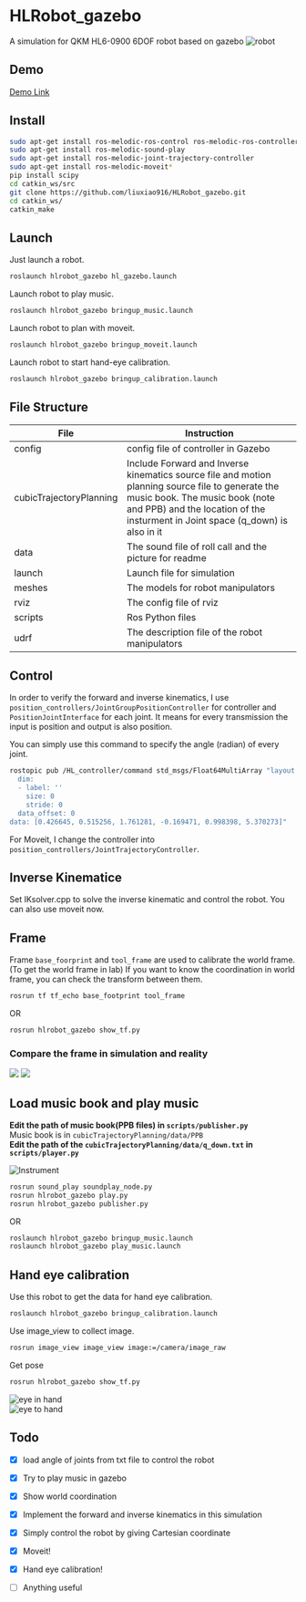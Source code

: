 # HLRobot_gazebo
A simulation for QKM HL6-0900 6DOF robot based on gazebo
![robot](hlrobot_gazebo/data/picture/robot.png)

## Demo
[Demo Link](https://www.bilibili.com/video/BV1qL4y1p7Gr?p=4)

## Install
```bash
sudo apt-get install ros-melodic-ros-control ros-melodic-ros-controllers ros-melodic-gazebo-ros ros-melodic-gazebo-ros-control ros-melodic-hector-gazebo-plugins 
sudo apt-get install ros-melodic-sound-play 
sudo apt-get install ros-melodic-joint-trajectory-controller
sudo apt-get install ros-melodic-moveit*
pip install scipy
cd catkin_ws/src
git clone https://github.com/liuxiao916/HLRobot_gazebo.git
cd catkin_ws/
catkin_make
```

## Launch
Just launch a robot.
```bash
roslaunch hlrobot_gazebo hl_gazebo.launch
```
Launch robot to play music.
```bash
roslaunch hlrobot_gazebo bringup_music.launch
```
Launch robot to plan with moveit.
```bash
roslaunch hlrobot_gazebo bringup_moveit.launch
```
Launch robot to start hand-eye calibration.
```bash
roslaunch hlrobot_gazebo bringup_calibration.launch
```

## File Structure
| File                    | Instruction                                                                                                                                                                                                           |
| ----------------------- | --------------------------------------------------------------------------------------------------------------------------------------------------------------------------------------------------------------------- |
| config                  | config file of controller in Gazebo                                                                                                                                                                                   |
| cubicTrajectoryPlanning | Include Forward and Inverse kinematics source file and motion planning source file to generate the music book. The music book (note and PPB) and the location of the insturment in Joint space (q_down) is also in it |
| data                    | The sound file of roll call and the picture for readme                                                                                                                                                                |
| launch                  | Launch file for simulation                                                                                                                                                                                            |
| meshes                  | The models for robot manipulators                                                                                                                                                                                     |
| rviz                    | The config file of rviz                                                                                                                                                                                               |
| scripts                 | Ros Python files                                                                                                                                                                                                      |
| udrf                    | The description file of the robot manipulators                                                                                                                                                                        |


## Control
In order to verify the forward and inverse kinematics, I use `position_controllers/JointGroupPositionController` for controller and `PositionJointInterface` for each joint. It means for every transmission the input is position and output is also position.

You can simply use this command to specify the angle (radian) of every joint.
```bash
rostopic pub /HL_controller/command std_msgs/Float64MultiArray "layout:
  dim:
  - label: ''
    size: 0
    stride: 0
  data_offset: 0
data: [0.426645, 0.515256, 1.761281, -0.169471, 0.998398, 5.370273]" 
```

For Moveit, I change the controller into `position_controllers/JointTrajectoryController`.

## Inverse Kinematice
Set IKsolver.cpp to solve the inverse kinematic and control the robot.
You can also use moveit now.

## Frame
Frame `base_foorprint` and `tool_frame` are used to calibrate the world frame.(To get the world frame in lab) If you want to know the coordination in world frame, you can check the transform between them.
```bash
rosrun tf tf_echo base_footprint tool_frame
```
OR
```bash
rosrun hlrobot_gazebo show_tf.py
```
### Compare the frame in simulation and reality

![](hlrobot_gazebo/data/picture/Frame1.jpg)
![](hlrobot_gazebo/data/picture/Frame1_Simulation.png)

## Load music book and play music
**Edit the path of music book(PPB files) in `scripts/publisher.py `**  
Music book is in `cubicTrajectoryPlanning/data/PPB`  
**Edit the path of the `cubicTrajectoryPlanning/data/q_down.txt` in `scripts/player.py`** 

![Instrument](hlrobot_gazebo/data/picture/Instrument.jpg)
```bash
rosrun sound_play soundplay_node.py
rosrun hlrobot_gazebo play.py
rosrun hlrobot_gazebo publisher.py 
```

OR
```bash
roslaunch hlrobot_gazebo bringup_music.launch
roslaunch hlrobot_gazebo play_music.launch
```

## Hand eye calibration
Use this robot to get the data for hand eye calibration.
```bash
roslaunch hlrobot_gazebo bringup_calibration.launch
```
Use image_view to collect image.
```bash
rosrun image_view image_view image:=/camera/image_raw
```
Get pose
```bash
rosrun hlrobot_gazebo show_tf.py
```
![eye in hand](hlrobot_gazebo/data/picture/eyeinhand.png)  
![eye to hand](hlrobot_gazebo/data/picture/handeye.png)

## Todo
- [x] load angle of joints from txt file to control the robot
- [x] Try to play music in gazebo
- [x] Show world coordination 
- [x] Implement the forward and inverse kinematics in this simulation
- [x] Simply control the robot by giving Cartesian coordinate
- [x] Moveit!
- [x] Hand eye calibration!
- [ ] Anything useful 



